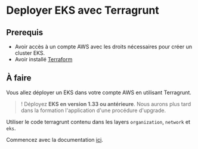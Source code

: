 # Deployer EKS avec Terragrunt

## Prerequis

- Avoir accès à un compte AWS avec les droits nécessaires pour créer un cluster EKS.
- Avoir installé [Terraform](https://www.terraform.io/downloads.html)

## À faire

Vous allez déployer un EKS dans votre compte AWS en utilisant Terragrunt.

> ! Déployez **EKS en version 1.33 ou antérieure**. Nous aurons plus tard dans la formation l'application d'une procédure d'upgrade.

Utiliser le code terragrunt contenu dans les layers `organization`, `network` et `eks`.

Commencez avec la documentation [ici](./docs/005-organization_bootstrap.md).
